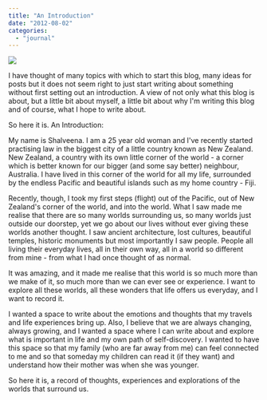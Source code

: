 ```yaml
---
title: "An Introduction"
date: "2012-08-02"
categories: 
  - "journal"
---
```


[![](https://shalveena.files.wordpress.com/2012/08/c5198-dscn0076.jpg?w=300)](https://shalveena.files.wordpress.com/2012/08/c5198-dscn0076.jpg)

I have thought of many topics with which to start this blog, many ideas for posts but it does not seem right to just start writing about something without first setting out an introduction. A view of not only what this blog is about, but a little bit about myself, a little bit about why I'm writing this blog and of course, what I hope to write about.

So here it is. An Introduction:

My name is Shalveena. I am a 25 year old woman and I've recently started practising law in the biggest city of a little country known as New Zealand. New Zealand, a country with its own little corner of the world - a corner which is better known for our bigger (and some say better) neighbour, Australia. I have lived in this corner of the world for all my life, surrounded by the endless Pacific and beautiful islands such as my home country - Fiji.

Recently, though, I took my first steps (flight) out of the Pacific, out of New Zealand's corner of the world, and into the world. What I saw made me realise that there are so many worlds surrounding us, so many worlds just outside our doorstep, yet we go about our lives without ever giving these worlds another thought. I saw ancient architecture, lost cultures, beautiful temples, historic monuments but most importantly I saw people. People all living their everyday lives, all in their own way, all in a world so different from mine - from what I had once thought of as normal.

It was amazing, and it made me realise that this world is so much more than we make of it, so much more than we can ever see or experience. I want to explore all these worlds, all these wonders that life offers us everyday, and I want to record it.

I wanted a space to write about the emotions and thoughts that my travels and life experiences bring up. Also, I believe that we are always changing, always growing, and I wanted a space where I can write about and explore what is important in life and my own path of self-discovery. I wanted to have this space so that my family (who are far away from me) can feel connected to me and so that someday my children can read it (if they want) and understand how their mother was when she was younger.

So here it is, a record of thoughts, experiences and explorations of the worlds that surround us.
